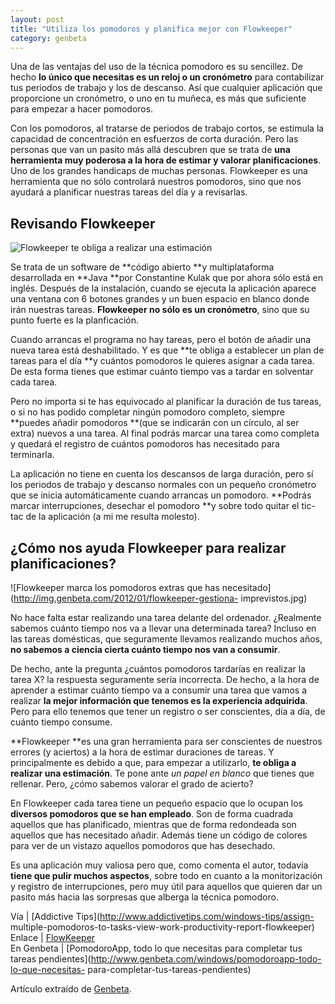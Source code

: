 ```yaml
---
layout: post
title: "Utiliza los pomodoros y planifica mejor con Flowkeeper"
category: genbeta
---
```





Una de las ventajas del uso de la técnica pomodoro es su sencillez. De hecho
**lo único que necesitas es un reloj o un cronómetro** para contabilizar tus
periodos de trabajo y los de descanso. Así que cualquier aplicación que
proporcione un cronómetro, o uno en tu muñeca, es más que suficiente para
empezar a hacer pomodoros.

Con los pomodoros, al tratarse de periodos de trabajo cortos, se estimula la
capacidad de concentración en esfuerzos de corta duración. Pero las personas
que van un pasito más allá descubren que se trata de **una herramienta muy
poderosa a la hora de estimar y valorar planificaciones**. Uno de los grandes
handicaps de muchas personas. Flowkeeper es una herramienta que no sólo
controlará nuestros pomodoros, sino que nos ayudará a planificar nuestras
tareas del día y a revisarlas.  
  

## Revisando Flowkeeper

  
![Flowkeeper te obliga a realizar una
estimación](http://img.genbeta.com/2012/01/flowkeeper-planes-diarios.jpg)

Se trata de un software de **código abierto **y multiplataforma desarrollada
en **Java **por Constantine Kulak que por ahora sólo está en inglés. Después
de la instalación, cuando se ejecuta la aplicación aparece una ventana con 6
botones grandes y un buen espacio en blanco donde irán nuestras tareas.
**Flowkeeper no sólo es un cronómetro**, sino que su punto fuerte es la
planficación.

Cuando arrancas el programa no hay tareas, pero el botón de añadir una nueva
tarea está deshabilitado. Y es que **te obliga a establecer un plan de tareas
para el día **y cuántos pomodoros le quieres asignar a cada tarea. De esta
forma tienes que estimar cuánto tiempo vas a tardar en solventar cada tarea.

Pero no importa si te has equivocado al planificar la duración de tus tareas,
o si no has podido completar ningún pomodoro completo, siempre **puedes añadir
pomodoros **(que se indicarán con un círculo, al ser extra) nuevos a una
tarea. Al final podrás marcar una tarea como completa y quedará el registro de
cuántos pomodoros has necesitado para terminarla.

La aplicación no tiene en cuenta los descansos de larga duración, pero sí los
periodos de trabajo y descanso normales con un pequeño cronómetro que se
inicia automáticamente cuando arrancas un pomodoro. **Podrás marcar
interrupciones, desechar el pomodoro **y sobre todo quitar el tic-tac de la
aplicación (a mi me resulta molesto).

## ¿Cómo nos ayuda Flowkeeper para realizar planificaciones?

  
![Flowkeeper marca los pomodoros extras que has
necesitado](http://img.genbeta.com/2012/01/flowkeeper-gestiona-
imprevistos.jpg)

No hace falta estar realizando una tarea delante del ordenador. ¿Realmente
sabemos cuánto tiempo nos va a llevar una determinada tarea? Incluso en las
tareas domésticas, que seguramente llevamos realizando muchos años, **no
sabemos a ciencia cierta cuánto tiempo nos van a consumir**.

De hecho, ante la pregunta ¿cuántos pomodoros tardarías en realizar la tarea
X? la respuesta seguramente sería incorrecta. De hecho, a la hora de aprender
a estimar cuánto tiempo va a consumir una tarea que vamos a realizar **la
mejor información que tenemos es la experiencia adquirida**. Pero para ello
tenemos que tener un registro o ser conscientes, día a día, de cuánto tiempo
consume.

**Flowkeeper **es una gran herramienta para ser conscientes de nuestros errores (y aciertos) a la hora de estimar duraciones de tareas. Y principalmente es debido a que, para empezar a utilizarlo, **te obliga a realizar una estimación**. Te pone ante _un papel en blanco_ que tienes que rellenar. Pero, ¿cómo sabemos valorar el grado de acierto?

En Flowkeeper cada tarea tiene un pequeño espacio que lo ocupan los **diversos
pomodoros que se han empleado**. Son de forma cuadrada aquellos que has
planificado, mientras que de forma redondeada son aquellos que has necesitado
añadir. Además tiene un código de colores para ver de un vistazo aquellos
pomodoros que has desechado.

Es una aplicación muy valiosa pero que, como comenta el autor, todavía **tiene
que pulir muchos aspectos**, sobre todo en cuanto a la monitorización y
registro de interrupciones, pero muy útil para aquellos que quieren dar un
pasito más hacia las sorpresas que alberga la técnica pomodoro.

Vía | [Addictive Tips](http://www.addictivetips.com/windows-tips/assign-
multiple-pomodoros-to-tasks-view-work-productivity-report-flowkeeper)  
Enlace | [FlowKeeper](http://flowkeeper.org/)  
En Genbeta | [PomodoroApp, todo lo que necesitas para completar tus tareas
pendientes](http://www.genbeta.com/windows/pomodoroapp-todo-lo-que-necesitas-
para-completar-tus-tareas-pendientes)

Artículo extraído de [Genbeta](http://www.genbeta.com).